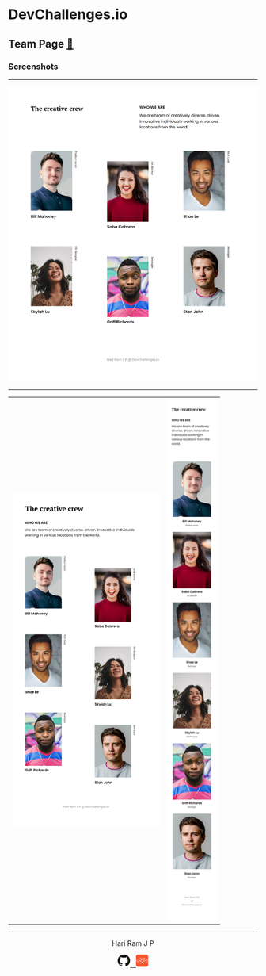 # DevChallenges.io

## Team Page [:link:][link]

### Screenshots

---

<img src="./assets/designs/pic1.png">

---

<table>
<tr>
<td><img src="./assets/designs/pic2.png" width="300"></td>
<td><img src="./assets/designs/pic3.png" width="100"></td>
</tr>
</table>

---

<!-- HTML content -->

<p align="center">Hari Ram J P</p>
<p align="center"><a href="https://github.com/hariramjp777" title="GitHub Profile"><img src="./assets/images/github-icon.png" width="25"></a><a href="https://portfolio.devchallenges.io/hariramjp777" title="DevChallenges Profile">&nbsp;&nbsp;&nbsp;<img src="./assets/images/devchallenges.png" style="width: 25px;" width="25"></a></p>

[link]: https://hariramjp777.github.io/frontend-team-page/ "Live Site"
[at1440px]: ./assets/designs/at1440px.png "At 1440px"
